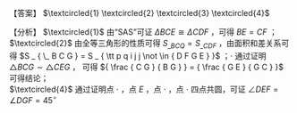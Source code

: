 【答案】 $\textcircled{1} \textcircled{2} \textcircled{3} \textcircled{4}$

【分析】 $\textcircled{1}$ 由“SAS”可证 $\scriptstyle \Delta B C E \cong \Delta C D F$ ，可得 $B E = C F$ ；  
$\textcircled{2}$ 由全等三角形的性质可得 $S _ { \_ B C Q } = S _ { \_ C D F }$ ，由面积和差关系可得 $S _ { \_ B C G } = S _ { \tt p q i j j \not \in { D F G E } }$ ；$\cdot$ 通过证明 $\triangle B C G \sim \triangle C E G$ ， 可得 ${ \frac { C G } { B G } } = { \frac { G E } { G C } }$ 可得结论；  
$\textcircled{4}$ 通过证明点 $\cdot$ ，点 $E$ ，点 $\cdot$ ，点 $\cdot$ 四点共圆，可证 $\angle D E F = \angle D G F = 4 5 ^ { \circ }$   
